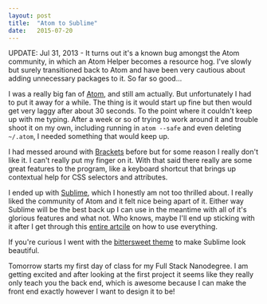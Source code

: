 ```yaml
---
layout: post
title:  "Atom to Sublime"
date:   2015-07-20
---
```


UPDATE: Jul 31, 2013 - It turns out it's a known bug amongst the Atom community, in which an Atom Helper becomes a resource hog. I've slowly but surely transitioned back to Atom and have been very cautious about adding unnecessary packages to it. So far so good...

I was a really big fan of [Atom](http://atom.io), and still am actually. But unfortunately I had to put it away for a while. The thing is it would start up fine but then would get very laggy after about 30 seconds. To the point where it couldn't keep up with me typing. After a week or so of trying to work around it and trouble shoot it on my own, including running in `atom --safe` and even deleting `~/.atom`, I needed something that would keep up.

I had messed around with [Brackets](http://brackets.io) before but for some reason I really don't like it. I can't really put my finger on it. With that said there really are some great features to the program, like a keyboard shortcut that brings up contextual help for CSS selectors and attributes.

I ended up with [Sublime](http://sublimetext.com), which I honestly am not too thrilled about. I really liked the community of Atom and it felt nice being apart of it. Either way Sublime will be the best back up I can use in the meantime with all of it's glorious features and what not. Who knows, maybe I'll end up sticking with it after I get through this [entire artcile](http://sublime-text-unofficial-documentation.readthedocs.org/en/latest/intro.html) on how to use everything.

If you're curious I went with the [bittersweet theme](https://github.com/nhat-nguyen/bittersweet) to make Sublime look beautiful.

Tomorrow starts my first day of class for my Full Stack Nanodegree. I am getting excited and after looking at the first project it seems like they really only teach you the back end, which is awesome because I can make the front end exactly however I want to design it to be!
